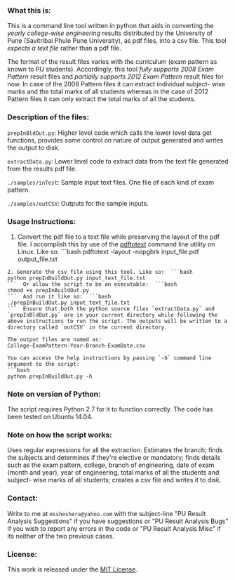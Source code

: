 ### What this is:
This is a command line tool written in python that aids in converting the 
*yearly college-wise engineering* results distributed by the University of Pune 
(Savitribai Phule Pune University), as pdf files, into a csv file. This tool 
*expects a text file* rather than a pdf file.
    
The format of the result files varies with the curriculum (exam pattern as 
known to PU students). Accordingly, this tool *fully supports 2008 Exam* 
*Pattern* result files and *partially supports 2012 Exam Pattern* result files 
for now. In case of the 2008 Pattern files it can extract individual subject-
wise marks and the total marks of all students whereas in the case of 2012 
Pattern files it can only extract the total marks of all the students.

### Description of the files:
`prepInBldOut.py`: Higher level code which calls the lower level data get 
functions, provides some control on nature of output generated and writes the 
output to disk.

`extractData.py`: Lower level code to extract data from the text file generated 
from the results pdf file.

`./samples/inTest`: Sample input text files. One file of each kind of exam 
pattern.

`./samples/outCSV`: Outputs for the sample inputs.

### Usage Instructions:
1. Convert the pdf file to a text file while preserving the layout of the pdf file. I accomplish this by use of the [pdftotext](http://linux.die.net/man/1/pdftotext) command line utility on Linux. Like so:  ```bash
pdftotext -layout -nopgbrk input_file.pdf output_file.txt
```  This is also supposed to be available on Windows. I'm sure a Google search will help you to find out more.
2. Generate the csv file using this tool. Like so:  ```bash
python prepInBuildOut.py input_text_file.txt
```  Or allow the script to be an executable:  ```bash
chmod +x prepInBuildOut.py
```  And run it like so:  ```bash
./prepInBuildOut.py input_text_file.txt
```  Ensure that both the python source files `extractData.py` and `prepInBldOut.py` are in your current directory while following the above instructions to run the script. The outputs will be written to a directory called `outCSV` in the current directory.

The output files are named as:
College-ExamPattern-Year-Branch-ExamDate.csv

You can access the help instructions by passing `-h` command line 
argument to the script:
```bash
python prepInBuildOut.py -h
```

### Note on version of Python:
The script requires Python 2.7 for it to function correctly. The code has been 
tested on Ubuntu 14.04.

### Note on how the script works:
Uses regular expressions for all the extraction. Estimates the branch; finds 
the subjects and determines if they're elective or mandatory; finds details 
such as the exam pattern, college, branch of engineering, date of exam (month 
and year), year of engineering, total marks of all the students and subject-
wise marks of all students; creates a csv file and writes it to disk.

### Contact:
Write to me at `mssheshera@yahoo.com` with the subject-line "PU Result Analysis 
Suggestions" if you have suggestions or "PU Result Analysis Bugs" if you wish 
to report any errors in the code or "PU Result Analysis Misc" if its neither of 
the two previous cases.

### License:
This work is released under the 
[MIT License](http://opensource.org/licenses/MIT).

